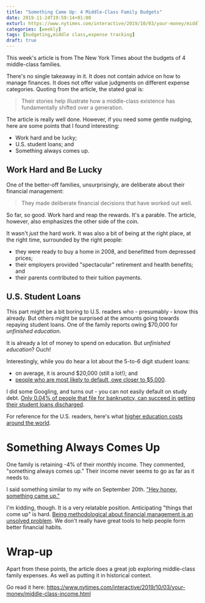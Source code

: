 ```yaml
---
title: "Something Came Up: 4 Middle-Class Family Budgets"
date: 2019-11-24T19:59:14+01:00
exturl: https://www.nytimes.com/interactive/2019/10/03/your-money/middle-class-income.html
categories: [weekly]
tags: [budgeting,middle class,expense tracking]
draft: true
---
```


This week's article is from The New York Times about the budgets of 4 middle-class families.

There's no single takeaway in it. It does not contain advice on how to manage finances. It does not offer value judgments on different expense categories. Quoting from the article, the stated goal is:

> Their stories help illustrate how a middle-class existence has fundamentally shifted over a generation.

The article is really well done. However, if you need some gentle nudging, here are some points that I found interesting:

- Work hard and be lucky;
- U.S. student loans; and
- Something always comes up.

## Work Hard and Be Lucky

One of the better-off families, unsurprisingly, are deliberate about their financial management:

> They made deliberate financial decisions that have worked out well.

So far, so good. Work hard and reap the rewards. It's a parable. The article, however, also emphasizes the other side of the coin.

It wasn't *just* the hard work. It was also a bit of being at the right place, at the right time, surrounded by the right people:

- they were ready to buy a home in 2008, and benefitted from depressed prices;
- their employers provided "spectacular" retirement and health benefits; and
- their parents contributed to their tuition payments.

## U.S. Student Loans

This part might be a bit boring to U.S. readers who - presumably - know this already. But others might be surprised at the amounts going towards repaying student loans. One of the family reports owing $70,000 for *unfinished education*.

It is already a lot of money to spend on education. But *unfinished education*? Ouch!

Interestingly, while you do hear a lot about the 5-to-6 digit student loans:

- on average, it is around $20,000 (still a lot!); and
- [people who are most likely to default, owe closer to $5,000](https://www.arnoldventures.org/stories/saddled-with-debt-and-an-unfinished-degree/).

I did some Googling, and turns out - you can not easily default on study debt. [Only 0.04% of people that file for bankruptcy, can succeed in getting their student loans discharged](https://www.creditkarma.com/advice/i/student-loans-in-bankruptcy/).

For reference for the U.S. readers, here's what [higher education costs around the world](https://www.insider.com/cost-of-college-countries-around-the-world-2018-6).

# Something Always Comes Up

One family is retaining -4% of their monthly income. They commented, "something always comes up." Their income never seems to go as far as it needs to.

I said something similar to my wife on September 20th. ["Hey honey, something came up."](https://appleinsider.com/articles/19/09/07/apple-to-launch-iphone-11-on-sept-20-celebrate-with-reopening-of-fifth-avenue-store-in-nyc)

I'm kidding, though. It is a very relatable position. Anticipating "things that come up" is hard. [Being methodological about financial management is an unsolved problem](https://archive.thatfullpocket.com/post/u.s.-consumer-financial-habits/). We don't really have great tools to help people form better financial habits. 

# Wrap-up

Apart from these points, the article does a great job exploring middle-class family expenses. As well as putting it in historical context.

Go read it here: <https://www.nytimes.com/interactive/2019/10/03/your-money/middle-class-income.html>